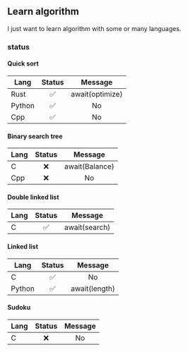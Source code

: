 ## Learn algorithm

I just want to learn algorithm with some or many languages.

### status

#### Quick sort

| Lang   | Status |     Message     |
| ------ | :----: | :-------------: |
| Rust   |   ✅   | await(optimize) |
| Python |   ✅   |       No        |
| Cpp    |   ✅   |       No        |

#### Binary search tree

| Lang | Status |    Message     |
| ---- | :----: | :------------: |
| C    |   ❌   | await(Balance) |
| Cpp  |   ❌   |       No       |

#### Double linked list

| Lang | Status |    Message    |
| ---- | :----: | :-----------: |
| C    |   ✅   | await(search) |

#### Linked list

| Lang   | Status |    Message    |
| ------ | :----: | :-----------: |
| C      |   ✅   |      No       |
| Python |   ✅   | await(length) |

#### Sudoku

| Lang | Status | Message |
| ---- | :----: | :-----: |
| C    |   ❌   |   No    |
